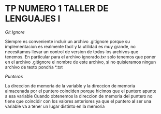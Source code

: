 # TP NUMERO 1 TALLER DE LENGUAJES I

_Git Ignore_

Siempre es conveniente incluir un archivo .gitignore porque su implementacion es realmente facil y la utilidad es muy grande, no necesitamos llevar un control de version de todos los archivos que tenemos. 
En particular para el archivo ignorado.txr solo tenemos que poner en el archivo .gitignore el nombre de este archivo, si no quisieramos ningun archivo de texto pondría *.txt

_Punteros_

La direccion de memoria de la variable y la direccion de memoria almacenada por el puntero coinciden porque hicimos que el puntero apunte a esa variable
Cuando obtenemos la direccion de memoria del puntero no tiene que coincidir con los valores anteriores ya que el puntero al ser una variable va a tener un lugar distinto en la memoria

